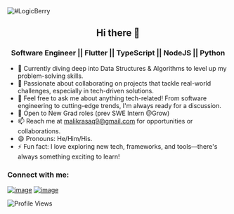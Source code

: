 <img src="https://github.com/malikrasaq/malikrasaq/blob/f07f8d9c4fa721b76e76af44c706fbe7f621a0d1/logic.png" alt="#LogicBerry">

<h2 align="center">Hi there 👋</h2>
<h3 align="center">Software Engineer || Flutter || TypeScript || NodeJS || Python</h3>


- 🌱 Currently diving deep into Data Structures & Algorithms to level up my problem-solving skills.
- 👯 Passionate about collaborating on projects that tackle real-world challenges, especially in tech-driven solutions.
- 💬 Feel free to ask me about anything tech-related! From software engineering to cutting-edge trends, I'm always ready for a discussion.
- 👀 Open to New Grad roles (prev SWE Intern @Grow)
- 📫 Reach me at malikrasaq9@gmail.com for opportunities or collaborations.
- 😄 Pronouns: He/Him/His.
- ⚡ Fun fact: I love exploring new tech, frameworks, and tools—there's always something exciting to learn!



### Connect with me:
[![image](https://img.shields.io/badge/Twitter-000000?style=for-the-badge&logo=X&logoColor=white)](https://twitter.com/_logicberry)
[![image](https://img.shields.io/badge/LinkedIn-0077B5?style=for-the-badge&logo=linkedin&logoColor=white)](https://www.linkedin.com/in/malikrasaq)


![Profile Views](https://komarev.com/ghpvc/?username=logicberry)
